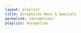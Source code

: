 ```yaml
---
layout: playlist
title: Duraphilms News & Specials
permalink: /duraphilms/
playlist: duraphilms
---
```

